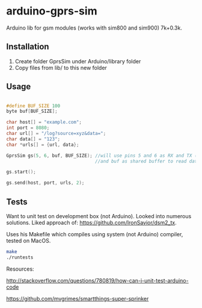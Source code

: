 # arduino-gprs-sim
Arduino lib for gsm modules (works with sim800 and sim900) 7k+0.3k.

## Installation

1. Create folder GprsSim under Arduino/library folder
2. Copy files from lib/ to this new folder

## Usage

```cpp

#define BUF_SIZE 100
byte buf[BUF_SIZE];

char host[] = "example.com";
int port = 8080;
char url[] = "/log?source=xyz&data=";
char data[] = "123";
char *urls[] = {url, data};

GprsSim gs(5, 6, buf, BUF_SIZE); //will use pins 5 and 6 as RX and TX (with SoftwareSerial)
                                 //and buf as shared buffer to read data from gprs module 

gs.start();

gs.send(host, port, urls, 2);

```

## Tests

Want to unit test on development box (not Arduino). Looked into numerous
solutions. Liked approach of: https://github.com/IronSavior/dsm2_tx.

Uses his Makefile which compiles using system (not Arduino) compiler, tested on MacOS.

```sh
make
./runtests
```
Resources:

http://stackoverflow.com/questions/780819/how-can-i-unit-test-arduino-code

https://github.com/mvgrimes/smartthings-super-sprinker

